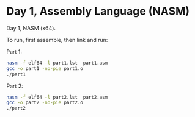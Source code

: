 Day 1, Assembly Language (NASM)
===============================

Day 1, NASM (x64).

To run, first assemble, then link and run:

Part 1:

```bash
nasm -f elf64 -l part1.lst  part1.asm
gcc -o part1 -no-pie part1.o
./part1
```

Part 2:

```bash
nasm -f elf64 -l part2.lst  part2.asm
gcc -o part2 -no-pie part2.o
./part2
```